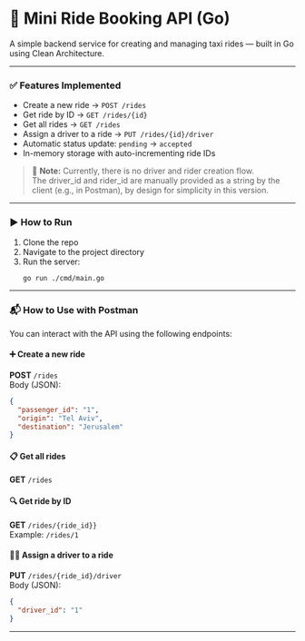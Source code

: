 # 🚕 Mini Ride Booking API (Go)

A simple backend service for creating and managing taxi rides — built in Go using Clean Architecture.

---

### ✅ Features Implemented

- Create a new ride → `POST /rides`
- Get ride by ID → `GET /rides/{id}`
- Get all rides → `GET /rides`
- Assign a driver to a ride → `PUT /rides/{id}/driver`
- Automatic status update: `pending` → `accepted`
- In-memory storage with auto-incrementing ride IDs

> 📝 **Note:** Currently, there is no driver and rider creation flow.  
> The  driver_id and rider_id are manually provided as a string by the client (e.g., in Postman), by design for simplicity in this version.

---
### ▶️ How to Run

1. Clone the repo
2. Navigate to the project directory
3. Run the server:
   ```bash
   go run ./cmd/main.go
   ```

---

### 📬 How to Use with Postman

You can interact with the API using the following endpoints:

#### ➕ Create a new ride  
**POST** `/rides`  
Body (JSON):
```json
{
  "passenger_id": "1",
  "origin": "Tel Aviv",
  "destination": "Jerusalem"
}
```

#### 📋 Get all rides  
**GET** `/rides`

#### 🔍 Get ride by ID  
**GET** `/rides/{ride_id}}`  
Example: `/rides/1`

#### 👨‍✈️ Assign a driver to a ride  
**PUT** `/rides/{ride_id}/driver`  
Body (JSON):
```json
{
  "driver_id": "1"
}
```

---

